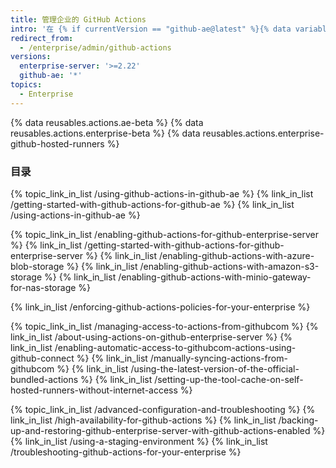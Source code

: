 ```yaml
---
title: 管理企业的 GitHub Actions
intro: '在 {% if currentVersion == "github-ae@latest" %}{% data variables.product.prodname_ghe_managed %}{% else %}{% data variables.product.prodname_ghe_server %}{% endif %} 上启用 {% data variables.product.prodname_actions %}，并管理 {% data variables.product.prodname_actions %} 策略和设置。'
redirect_from:
  - /enterprise/admin/github-actions
versions:
  enterprise-server: '>=2.22'
  github-ae: '*'
topics:
  - Enterprise
---
```


{% data reusables.actions.ae-beta %}
{% data reusables.actions.enterprise-beta %}
{% data reusables.actions.enterprise-github-hosted-runners %}

### 目录

{% topic_link_in_list /using-github-actions-in-github-ae %}
  {% link_in_list /getting-started-with-github-actions-for-github-ae %}
  {% link_in_list /using-actions-in-github-ae %}

{% topic_link_in_list /enabling-github-actions-for-github-enterprise-server %}
  {% link_in_list /getting-started-with-github-actions-for-github-enterprise-server %}
  {% link_in_list /enabling-github-actions-with-azure-blob-storage %}
  {% link_in_list /enabling-github-actions-with-amazon-s3-storage %}
  {% link_in_list /enabling-github-actions-with-minio-gateway-for-nas-storage %}

{% link_in_list /enforcing-github-actions-policies-for-your-enterprise %}

{% topic_link_in_list /managing-access-to-actions-from-githubcom %}
  {% link_in_list /about-using-actions-on-github-enterprise-server %}
  {% link_in_list /enabling-automatic-access-to-githubcom-actions-using-github-connect %}
  {% link_in_list /manually-syncing-actions-from-githubcom %}
  {% link_in_list /using-the-latest-version-of-the-official-bundled-actions %}
  {% link_in_list /setting-up-the-tool-cache-on-self-hosted-runners-without-internet-access %}

{% topic_link_in_list /advanced-configuration-and-troubleshooting %}
  {% link_in_list /high-availability-for-github-actions %}
  {% link_in_list /backing-up-and-restoring-github-enterprise-server-with-github-actions-enabled %}
  {% link_in_list /using-a-staging-environment %}
  {% link_in_list /troubleshooting-github-actions-for-your-enterprise %}
